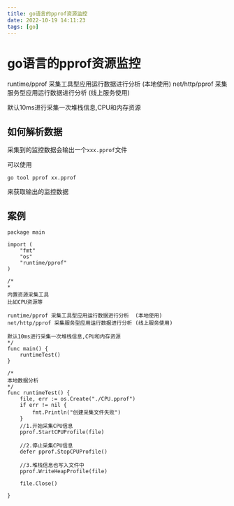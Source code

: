 ```yaml
---
title: go语言的pprof资源监控
date: 2022-10-19 14:11:23
tags: [go]
---
```

# go语言的pprof资源监控

runtime/pprof 采集工具型应用运行数据进行分析  (本地使用)
net/http/pprof 采集服务型应用运行数据进行分析 (线上服务使用)

默认10ms进行采集一次堆栈信息,CPU和内存资源

## 如何解析数据
采集到的监控数据会输出一个`xxx.pprof`文件

可以使用
```
go tool pprof xx.pprof 
```
来获取输出的监控数据

<!--more-->
## 案例
```
package main

import (
	"fmt"
	"os"
	"runtime/pprof"
)

/*
*
内置资源采集工具
比如CPU资源等

runtime/pprof 采集工具型应用运行数据进行分析  (本地使用)
net/http/pprof 采集服务型应用运行数据进行分析 (线上服务使用)

默认10ms进行采集一次堆栈信息,CPU和内存资源
*/
func main() {
	runtimeTest()
}

/*
本地数据分析
*/
func runtimeTest() {
	file, err := os.Create("./CPU.pprof")
	if err != nil {
		fmt.Println("创建采集文件失败")
	}
	//1.开始采集CPU信息
	pprof.StartCPUProfile(file)

	//2.停止采集CPU信息
	defer pprof.StopCPUProfile()

	//3.堆栈信息也写入文件中
	pprof.WriteHeapProfile(file)

	file.Close()

}

```
